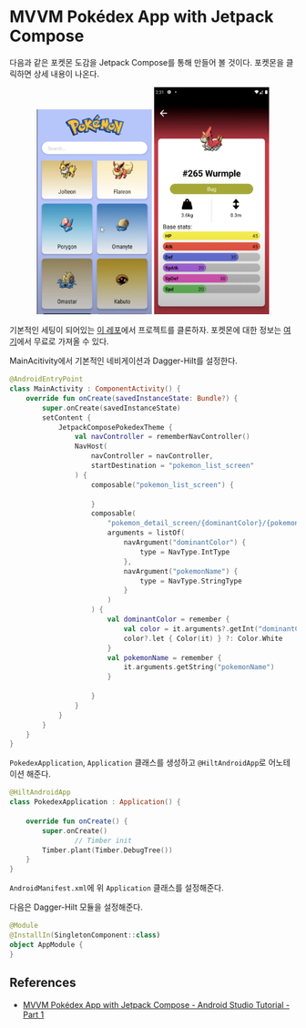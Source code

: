 # MVVM Pokédex App with Jetpack Compose

다음과 같은 포켓몬 도감을 Jetpack Compose를 통해 만들어 볼 것이다. 포켓몬을 클릭하면 상세 내용이 나온다.

<div align="center" class="row">
<img src="img/part-1/sample1.png" width="40%">
<img src="img/part-1/sample2.png" width="40%">
</div>

기본적인 세팅이 되어있는 [이 레포](https://github.com/philipplackner/JetpackComposePokedex)에서 프로젝트를 클론하자. 포켓몬에 대한 정보는 [여기](https://pokeapi.co/)에서 무료로 가져올 수 있다.

MainAcitivity에서 기본적인 네비게이션과 Dagger-Hilt를 설정한다.

```kotlin
@AndroidEntryPoint
class MainActivity : ComponentActivity() {
    override fun onCreate(savedInstanceState: Bundle?) {
        super.onCreate(savedInstanceState)
        setContent {
            JetpackComposePokedexTheme {
                val navController = rememberNavController()
                NavHost(
                    navController = navController,
                    startDestination = "pokemon_list_screen"
                ) {
                    composable("pokemon_list_screen") {

                    }
                    composable(
                        "pokemon_detail_screen/{dominantColor}/{pokemonName}",
                        arguments = listOf(
                            navArgument("dominantColor") {
                                type = NavType.IntType
                            },
                            navArgument("pokemonName") {
                                type = NavType.StringType
                            }
                        )
                    ) {
                        val dominantColor = remember {
                            val color = it.arguments?.getInt("dominantColor")
                            color?.let { Color(it) } ?: Color.White
                        }
                        val pokemonName = remember {
                            it.arguments.getString("pokemonName")
                        }
                        
                    }
                }
            }
        }
    }
}
```

`PokedexApplication`, `Application` 클래스를 생성하고 `@HiltAndroidApp`로 어노테이션 해준다.

```kotlin
@HiltAndroidApp
class PokedexApplication : Application() {

    override fun onCreate() {
        super.onCreate()
				// Timber init
        Timber.plant(Timber.DebugTree())
    }
}
```

`AndroidManifest.xml`에 위 `Application` 클래스를 설정해준다.

다음은 Dagger-Hilt 모듈을 설정해준다.

```kotlin
@Module
@InstallIn(SingletonComponent::class)
object AppModule {
}
```

## References

* [MVVM Pokédex App with Jetpack Compose - Android Studio Tutorial - Part 1](https://www.youtube.com/watch?v=v0of23TxIKc&list=PLQkwcJG4YTCTimTCpEL5FZgaWdIZQuB7m&index=1)